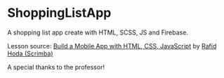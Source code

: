 # ShoppingListApp

A shopping list app create with HTML, SCSS, JS and Firebase.

Lesson source: [Build a Mobile App with HTML, CSS, JavaScript](https://www.youtube.com/watch?v=UFD4SP91tSM) by [Rafid Hoda (Scrimba)](https://scrimba.com/learn/firebase)

A special thanks to the professor!
